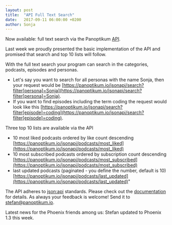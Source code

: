 ```yaml
---
layout: post
title:  "API Full Text Search"
date:   2017-09-11 06:00:00 +0200
author: Sonja
---
```


Now available: full text search via the Panoptikum [API](https://blog.panoptikum.io/api/).

Last week we proudly presented the basic implementation of the API and promised that search and top 10 lists will follow.

With the full text search your program can search in the categories, podcasts, episodes and personas.
* Let's say you want to search for all personas with the name Sonja, then your request would be [https://panoptikum.io/jsonapi/search?filter[persona]=Sonja](https://panoptikum.io/jsonapi/search?filter[persona]=Sonja).
* If you want to find episodes including the term coding the request would look like this [https://panoptikum.io/jsonapi/search?filter[episode]=coding](https://panoptikum.io/jsonapi/search?filter[episode]=coding).

Three top 10 lists are available via the API
* 10 most liked podcasts ordered by like count descending  [https://panoptikum.io/jsonapi/podcasts/most_liked](https://panoptikum.io/jsonapi/podcasts/most_liked)
* 10 most subscribed podcasts ordered by subscription count descending  [https://panoptikum.io/jsonapi/podcasts/most_subscribed](https://panoptikum.io/jsonapi/podcasts/most_subscribed)
* last updated podcasts (paginated - you define the number, default is 10)  [https://panoptikum.io/jsonapi/podcasts/last_updated](https://panoptikum.io/jsonapi/podcasts/last_updated)"

The API adheres to [json:api](https://jsonapi.org/) standards. Please check out the [documentation](https://blog.panoptikum.io/api/) for details. As always your feedback is welcome! Send it to <stefan@panoptikum.io>.

Latest news for the Phoenix friends among us: Stefan updated to Phoenix 1.3 this week.
